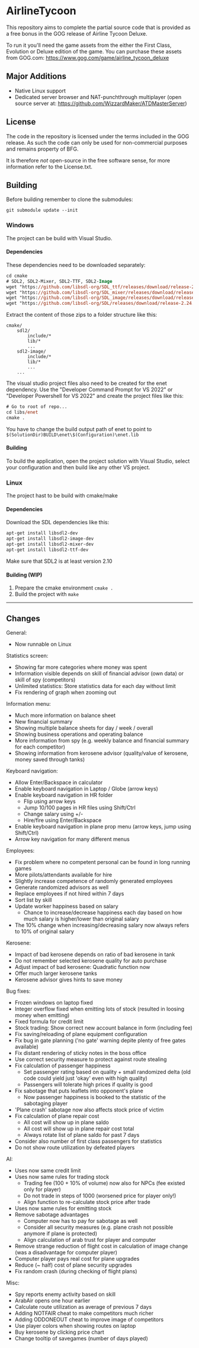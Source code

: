 # AirlineTycoon

This repository aims to complete the partial source code that is provided as a free bonus in the GOG release
of Airline Tycoon Deluxe.

To run it you'll need the game assets from the either the First Class, Evolution or
Deluxe edition of the game. You can purchase these assets from GOG.com: https://www.gog.com/game/airline_tycoon_deluxe

## Major Additions
- Native Linux support
- Dedicated server browser and NAT-punchthrough multiplayer (open source server at: https://github.com/WizzardMaker/ATDMasterServer)

## License

The code in the repository is licensed under the terms included in the GOG release. As such the code can
only be used for non-commercial purposes and remains property of BFG.

It is therefore *not* open-source in the free software sense, for more information refer to the License.txt.

## Building

Before building remember to clone the submodules:

```
git submodule update --init
```

### Windows
The project can be build with Visual Studio.

#### Dependencies
These dependencies need to be downloaded separately:
```ps
cd cmake
# SDL2, SDL2-Mixer, SDL2-TTF, SDL2-Image
wget "https://github.com/libsdl-org/SDL_ttf/releases/download/release-2.20.1/SDL2_ttf-devel-2.20.1-VC.zip" -outfile "sdl2-ttf.zip"
wget "https://github.com/libsdl-org/SDL_mixer/releases/download/release-2.6.2/SDL2_mixer-devel-2.6.2-VC.zip" -outfile "sdl2-mixer.zip"
wget "https://github.com/libsdl-org/SDL_image/releases/download/release-2.6.2/SDL2_image-devel-2.6.2-VC.zip" -outfile "sdl2-image.zip"
wget "https://github.com/libsdl-org/SDL/releases/download/release-2.24.2/SDL2-devel-2.24.2-VC.zip" -outfile "sdl2.zip"
```
Extract the content of those zips to a folder structure like this:
```
cmake/
    sdl2/
        include/*
        lib/*
        ...
    sdl2-image/
        include/*
        lib/*
        ...
    ...
```

The visual studio project files also need to be created for the enet dependency. Use the "Developer Command Prompt for VS 2022" or "Developer Powershell for VS 2022" and create the project files like this:
```ps
# Go to root of repo...
cd libs/enet
cmake .
```

You have to change the build output path of enet to point to `$(SolutionDir)BUILD\enet\$(Configuration)\enet.lib`

#### Building
To build the application, open the project solution with Visual Studio, select your configuration and then build like any other VS project.

### Linux
The project hast to be build with cmake/make

#### Dependencies
Download the SDL dependencies like this:
```sh
apt-get install libsdl2-dev
apt-get install libsdl2-image-dev
apt-get install libsdl2-mixer-dev
apt-get install libsdl2-ttf-dev
```

Make sure that SDL2 is at least version 2.10

#### Building (WIP)
1. Prepare the cmake environment `cmake .`
2. Build the project with `make`

----

## Changes

General:
* Now runnable on Linux

Statistics screen:
* Showing far more categories where money was spent
* Information visible depends on skill of financial advisor (own data) or skill of spy (competitors)
* Unlimited statistics: Store statistics data for each day without limit
* Fix rendering of graph when zooming out

Information menu:
* Much more information on balance sheet
* New financial summary
* Showing multiple balance sheets for day / week / overall
* Showing business operations and operating balance
* More information from spy (e.g. weekly balance and financial summary for each competitor)
* Showing information from kerosene advisor (quality/value of kerosene, money saved through tanks)

Keyboard navigation:
* Allow Enter/Backspace in calculator
* Enable keyboard navigation in Laptop / Globe (arrow keys)
* Enable keyboard navigation in HR folder
    * Flip using arrow keys
    * Jump 10/100 pages in HR files using Shift/Ctrl
    * Change salary using +/-
    * Hire/fire using Enter/Backspace
* Enable keyboard navigation in plane prop menu (arrow keys, jump using Shift/Ctrl)
* Arrow key navigation for many different menus

Employees:
* Fix problem where no competent personal can be found in long running games
* More pilots/attendants available for hire
* Slightly increase competence of randomly generated employees
* Generate randomized advisors as well
* Replace employees if not hired within 7 days
* Sort list by skill
* Update worker happiness based on salary
    * Chance to increase/decrease happiness each day based on how much salary is higher/lower than original salary
* The 10% change when increasing/decreasing salary now always refers to 10% of original salary

Kerosene:
* Impact of bad kerosene depends on ratio of bad kerosene in tank
* Do not remember selected kerosene quality for auto purchase
* Adjust impact of bad kerosene: Quadratic function now
* Offer much larger kerosene tanks
* Kerosene advisor gives hints to save money

Bug fixes:
* Frozen windows on laptop fixed
* Integer overflow fixed when emitting lots of stock (resulted in loosing money when emitting)
* Fixed formula for credit limit
* Stock trading: Show correct new account balance in form (including fee)
* Fix saving/reloading of plane equipment configuration
* Fix bug in gate planning ('no gate' warning depite plenty of free gates available)
* Fix distant rendering of sticky notes in the boss office
* Use correct security measure to protect against route stealing
* Fix calculation of passenger happiness
    * Set passenger rating based on quality + small randomized delta (old code could yield just 'okay' even with high quality)
    * Passengers will tolerate high prices if quality is good
* Fix sabotage that puts leaflets into opponent's plane
    * Now passenger happiness is booked to the statistic of the sabotaging player
* 'Plane crash' sabotage now also affects stock price of victim
* Fix calculation of plane repair cost
    * All cost will show up in plane saldo
    * All cost will show up in plane repair cost total
    * Always rotate list of plane saldo for past 7 days
* Consider also number of first class passengers for statistics
* Do not show route utilization by defeated players

AI:
* Uses now same credit limit
* Uses now same rules for trading stock
    * Trading fee (100 + 10% of volume) now also for NPCs (fee existed only for player)
    * Do not trade in steps of 1000 (worsened price for player only!)
    * Align function to re-calculate stock price after trade
* Uses now same rules for emitting stock
* Remove sabotage advantages
    * Computer now has to pay for sabotage as well
    * Consider all security measures (e.g. plane crash not possible anymore if plane is protected)
    * Align calculation of arab trust for player and computer
* Remove strange reduction of flight cost in calculation of image change (was a disadvantage for computer player)
* Computer player pays real cost for plane upgrades
* Reduce (~ half) cost of plane security upgrades
* Fix random crash (during checking of flight plans)

Misc:
* Spy reports enemy activity based on skill
* ArabAir opens one hour earlier
* Calculate route utilization as average of previous 7 days
* Adding NOTFAIR cheat to make competitors much richer
* Adding ODDONEOUT cheat to improve image of competitors
* Use player colors when showing routes on laptop
* Buy kerosene by clicking price chart
* Change tooltip of savegames (number of days played)
